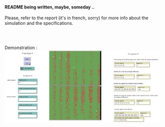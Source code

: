 #### README being written, maybe, someday ..

Please, refer to the report (it's in french, sorry) for more info about the simulation and the specifications.

<br /><br />

Demonstration :
![interface](images/interface.PNG?raw=true)

